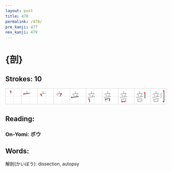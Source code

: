 ```yaml
---
layout: post
title: 478
permalink: /478/
pre_kanji: 477
nex_kanji: 479
---
```


# {剖}

## Strokes: 10

<div class="stroke"><img src="../images/E58996.png" /></div>

## Reading:

### On-Yomi: ボウ

## Words:

解剖(かいぼう): dissection, autopsy
